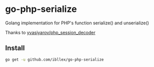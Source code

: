 # go-php-serialize

Golang implementation for PHP's function serialize() and unserialize()

Thanks to [yvasiyarov/php_session_decoder](https://github.com/yvasiyarov/php_session_decoder)

## Install

```bash
go get -u github.com/ibllex/go-php-serialize
```

